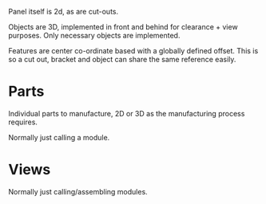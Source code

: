 Panel itself is 2d, as are cut-outs.

Objects are 3D, implemented in front and behind for clearance + view purposes.
Only necessary objects are implemented.

Features are center co-ordinate based with a globally defined offset. This is
so a cut out, bracket and object can share the same reference easily.

# Parts

Individual parts to manufacture, 2D or 3D as the manufacturing process
requires.

Normally just calling a module.

# Views

Normally just calling/assembling modules.
